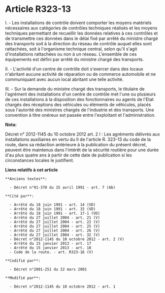 # Article R323-13

I. - Les installations de contrôle doivent comporter les moyens matériels nécessaires aux catégories de contrôles techniques
réalisés et les moyens techniques permettant de recueillir les données relatives à ces contrôles et de transmettre ces
données dans le délai fixé par arrêté du ministre chargé des transports soit à la direction du réseau de contrôle auquel
elles sont rattachées, soit à l'organisme technique central, selon qu'il s'agit d'installations rattachées ou non à un
réseau. L'ensemble de ces équipements est défini par arrêté du ministre chargé des transports.

II. - L'activité d'un centre de contrôle doit s'exercer dans des locaux n'abritant aucune activité de réparation ou de
commerce automobile et ne communiquant avec aucun local abritant une telle activité.

III. - Sur la demande du ministre chargé des transports, le titulaire de l'agrément des installations d'un centre de contrôle
met l'une ou plusieurs de ces installations à la disposition des fonctionnaires ou agents de l'Etat chargés des réceptions
des véhicules ou éléments de véhicules, placés sous l'autorité des ministres chargés de l'industrie et des transports. Une
convention à titre onéreux est passée entre l'exploitant et l'administration.

**Nota:**

Décret n° 2012-1145 du 10 octobre 2012 art. 2 I : Les agréments délivrés aux installations auxiliaires en vertu du II de
l'article R. 323-13 du code de la route, dans sa rédaction antérieure à la publication du présent décret, peuvent être
maintenus dans l'intérêt de la sécurité routière pour une durée d'au plus quatre ans à partir de cette date de publication si
les circonstances locales le justifient.

**Liens relatifs à cet article**

	**Anciens textes**:

	  - Décret n°91-370 du 15 avril 1991 - art. 7 (Ab)

	**Cité par**:

	  - Arrêté du 18 juin 1991 - art. 14 (VD)
	  - Arrêté du 18 juin 1991 - art. 15 (VD)
	  - Arrêté du 18 juin 1991 - art. 17-1 (VD)
	  - Arrêté du 27 juillet 2004 - art. 21 (V)
	  - Arrêté du 27 juillet 2004 - art. 22 (V)
	  - Arrêté du 27 juillet 2004 - art. 25 (V)
	  - Arrêté du 27 juillet 2004 - art. 26 (V)
	  - Arrêté du 27 juillet 2004 - art. 32 (V)
	  - Décret n°2012-1145 du 10 octobre 2012 - art. 2 (V)
	  - Arrêté du 15 janvier 2013 - art. 17
	  - Arrêté du 15 janvier 2013 - art. 18
	  - Code de la route. - art. R323-16 (V)

	**Codifié par**:

	  - Décret n°2001-251 du 22 mars 2001

	**Modifié par**:

	  - Décret n°2012-1145 du 10 octobre 2012 - art. 1
